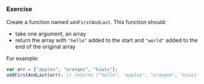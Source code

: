 ### Exercise

Create a function named `addFirstAndLast`. This function should:

  - take one argument, an array
  - return the array with `"hello"` added to the start and `"world"` added to the end of the original array

For example:

```js
var arr = ["apples", "oranges", "kiwis"];
addFirstAndLast(arr); // returns ["hello", "apples", "oranges", "kiwis", "world"]
```
